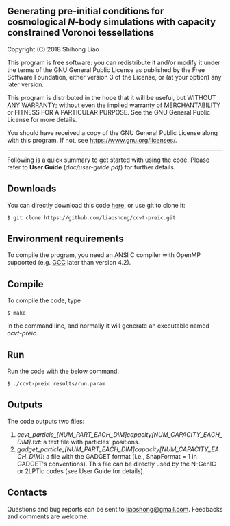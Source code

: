 ## Generating pre-initial conditions for cosmological *N*-body simulations with capacity constrained Voronoi tessellations

Copyright (C) 2018  Shihong Liao

This program is free software: you can redistribute it and/or modify
it under the terms of the GNU General Public License as published by
the Free Software Foundation, either version 3 of the License, or
(at your option) any later version.

This program is distributed in the hope that it will be useful,
but WITHOUT ANY WARRANTY; without even the implied warranty of
MERCHANTABILITY or FITNESS FOR A PARTICULAR PURPOSE.  See the
GNU General Public License for more details.

You should have received a copy of the GNU General Public License
along with this program.  If not, see <https://www.gnu.org/licenses/>.

---

Following is a quick summary to get started with using the code. Please
refer to **User Guide** (*doc/user-guide.pdf*) for further details.

## Downloads
You can directly download this code [here](https://github.com/liaoshong/ccvt-preic),
or use git to clone it:
```
$ git clone https://github.com/liaoshong/ccvt-preic.git
```

## Environment requirements
To compile the program, you need an ANSI C compiler with OpenMP
supported (e.g. [GCC](https://gcc.gnu.org/) later than version 4.2).

## Compile
To compile the code, type
```
$ make
```
in the command line, and normally it will generate an executable named
*ccvt-preic*.

## Run
Run the code with the below command.
```
$ ./ccvt-preic results/run.param
```

## Outputs
The code outputs two files:

1. *ccvt_particle_[NUM_PART_EACH_DIM]_capacity_[NUM_CAPACITY_EACH_DIM].txt*: a
text file with particles' positions.
2. *gadget_particle_[NUM_PART_EACH_DIM]_capacity_[NUM_CAPACITY_EACH_DIM]*: a
file with the GADGET format (i.e., SnapFormat = 1 in GADGET's conventions).
This file can be directly used by the N-GenIC or 2LPTic codes (see User
Guide for details).

## Contacts
Questions and bug reports can be sent to [liaoshong@gmail.com](mailto:liaoshong@gmail.com).
Feedbacks and comments are welcome.
